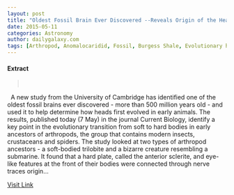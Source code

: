 ```yaml
---
layout: post
title: "Oldest Fossil Brain Ever Discovered --Reveals Origin of the Head"
date: 2015-05-11
categories: Astronomy
author: dailygalaxy.com
tags: [Arthropod, Anomalocaridid, Fossil, Burgess Shale, Evolutionary history of life, Nature, Biology, Organisms]
---
```





#### Extract
> 
 

 
A new study from the University of Cambridge has identified one of the oldest fossil brains ever discovered - more than 500 million years old - and used it to help determine how heads first evolved in early animals. The results, published today (7 May) in the journal Current Biology, identify a key point in the evolutionary transition from soft to hard bodies in early ancestors of arthropods, the group that contains modern insects, crustaceans and spiders.
The study looked at two types of arthropod ancestors - a soft-bodied trilobite and a bizarre creature resembling a submarine. It found that a hard plate, called the anterior sclerite, and eye-like features at the front of their bodies were connected through nerve traces origin...



[Visit Link](http://feedproxy.google.com/~r/TheDailyGalaxyNewsFromPlanetEarthBeyond/~3/_g_n89gUT9s/oldest-fossil-brain-ever-discovered-reveals-origin-of-the-head.html)


